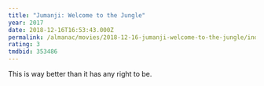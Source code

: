 ```yaml
---
title: "Jumanji: Welcome to the Jungle"
year: 2017
date: 2018-12-16T16:53:43.000Z
permalink: /almanac/movies/2018-12-16-jumanji-welcome-to-the-jungle/index.html
rating: 3
tmdbid: 353486
---
```


This is way better than it has any right to be.